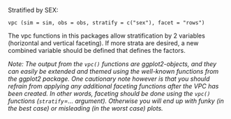 Stratified by SEX:

    vpc (sim = sim, obs = obs, stratify = c("sex"), facet = "rows")

The vpc functions in this packages allow stratification by 2 variables (horizontal and vertical faceting). If more strata are desired, a new combined variable should be defined that defines the factors.

_Note: The output from the `vpc()` functions are ggplot2-objects, and they can easily be extended and themed using the well-known functions from the ggplot2 package. One cautionary note however is that you should refrain from applying any additional faceting functions after the VPC has been created. In other words, faceting should be done using the `vpc()` functions (`stratify`=... argument). Otherwise you will end up with funky (in the best case) or misleading (in the worst case) plots._
